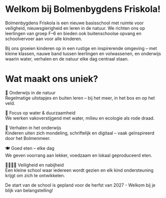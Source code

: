 ---
---

# Welkom bij Bolmenbygdens Friskola!

Bolmenbygdens Friskola is een nieuwe basisschool met ruimte voor veiligheid, nieuwsgierigheid en leren in de natuur. We richten ons op leerlingen van groep F–6 en bieden ook buitenschoolse opvang en schoolvervoer aan voor alle kinderen.

Bij ons groeien kinderen op in een rustige en inspirerende omgeving – met kleine klassen, nauwe band tussen leerlingen en volwassenen, en onderwijs waarin water, verhalen en de natuur elke dag centraal staan.

# Wat maakt ons uniek?
🌿 Onderwijs in de natuur    
    Regelmatige uitstapjes en buiten leren – bij het meer, in het bos en op het veld.

🌊 Focus op water & duurzaamheid    
We werken vakoverstijgend met water, milieu en ecologie als rode draad.

📖 Verhalen in het onderwijs    
Kinderen uiten zich mondeling, schriftelijk en digitaal – vaak geïnspireerd door het Bolmenmeer.

🍽 Goed eten – elke dag    
We geven voorrang aan lekker, voedzaam en lokaal geproduceerd eten.

👨‍👩‍👧‍👦 Veiligheid en nabijheid    
Een kleine school waar iedereen wordt gezien en elk kind ondersteuning krijgt om zich te ontwikkelen.

De start van de school is gepland voor de herfst van 2027 - Welkom bij je blijk van belangstelling!
